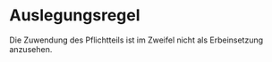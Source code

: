 # Auslegungsregel

Die Zuwendung des Pflichtteils ist im Zweifel nicht als Erbeinsetzung anzusehen. 

